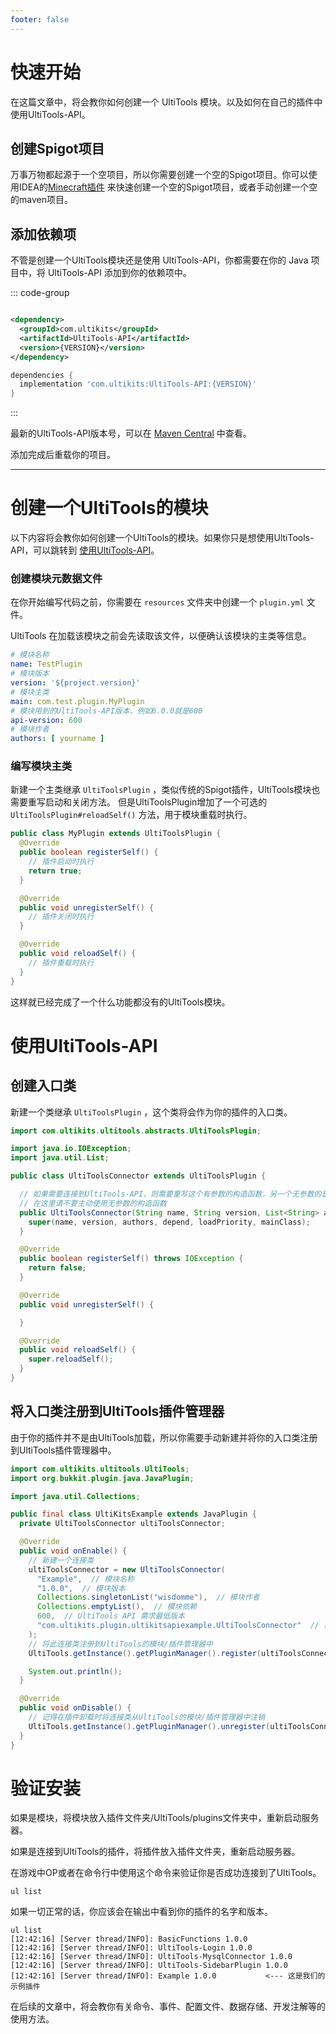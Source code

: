 ```yaml
---
footer: false
---
```


# 快速开始

在这篇文章中，将会教你如何创建一个 UltiTools 模块。以及如何在自己的插件中使用UltiTools-API。

[//]: # (## 使用 IDEA 插件快速创建)

[//]: # ()

[//]: # (UltiKits 开发了官方的 IDEA 插件，你可以使用他来快速创建项目。)

## 创建Spigot项目

万事万物都起源于一个空项目，所以你需要创建一个空的Spigot项目。你可以使用IDEA的[Minecraft插件](https://plugins.jetbrains.com/plugin/8327-minecraft-development)
来快速创建一个空的Spigot项目，或者手动创建一个空的maven项目。

## 添加依赖项

不管是创建一个UltiTools模块还是使用 UltiTools-API，你都需要在你的 Java 项目中，将 UltiTools-API 添加到你的依赖项中。

::: code-group

```xml [Maven]

<dependency>
  <groupId>com.ultikits</groupId>
  <artifactId>UltiTools-API</artifactId>
  <version>{VERSION}</version>
</dependency>
```

```groovy [Gradle]
dependencies {
  implementation 'com.ultikits:UltiTools-API:{VERSION}'
}
```

:::

最新的UltiTools-API版本号，可以在 [Maven Central](https://search.maven.org/artifact/com.ultikits/UltiTools-API) 中查看。

添加完成后重载你的项目。

---

# 创建一个UltiTools的模块

以下内容将会教你如何创建一个UltiTools的模块。如果你只是想使用UltiTools-API，可以跳转到 [使用UltiTools-API](#使用ultitools-api)。

### 创建模块元数据文件

在你开始编写代码之前，你需要在 `resources` 文件夹中创建一个 `plugin.yml` 文件。

UltiTools 在加载该模块之前会先读取该文件，以便确认该模块的主类等信息。

```yaml
# 模块名称
name: TestPlugin
# 模块版本
version: '${project.version}'
# 模块主类
main: com.test.plugin.MyPlugin
# 模块用到的UltiTools-API版本，例如6.0.0就是600
api-version: 600
# 模块作者
authors: [ yourname ]
```

### 编写模块主类

新建一个主类继承 `UltiToolsPlugin` ，类似传统的Spigot插件，UltiTools模块也需要重写启动和关闭方法。
但是UltiToolsPlugin增加了一个可选的 `UltiToolsPlugin#reloadSelf()` 方法，用于模块重载时执行。

```java
public class MyPlugin extends UltiToolsPlugin {
  @Override
  public boolean registerSelf() {
    // 插件启动时执行
    return true;
  }

  @Override
  public void unregisterSelf() {
    // 插件关闭时执行
  }

  @Override
  public void reloadSelf() {
    // 插件重载时执行
  }
}
```

这样就已经完成了一个什么功能都没有的UltiTools模块。

# 使用UltiTools-API

## 创建入口类

新建一个类继承 `UltiToolsPlugin` ，这个类将会作为你的插件的入口类。

```java
import com.ultikits.ultitools.abstracts.UltiToolsPlugin;

import java.io.IOException;
import java.util.List;

public class UltiToolsConnector extends UltiToolsPlugin {

  // 如果需要连接到UltiTools-API，则需要重写这个有参数的构造函数，另一个无参数的是给模块开发使用的。
  // 在这里请不要主动使用无参数的构造函数
  public UltiToolsConnector(String name, String version, List<String> authors, List<String> depend, int loadPriority, String mainClass) {
    super(name, version, authors, depend, loadPriority, mainClass);
  }

  @Override
  public boolean registerSelf() throws IOException {
    return false;
  }

  @Override
  public void unregisterSelf() {

  }

  @Override
  public void reloadSelf() {
    super.reloadSelf();
  }
}
```

## 将入口类注册到UltiTools插件管理器

由于你的插件并不是由UltiTools加载，所以你需要手动新建并将你的入口类注册到UltiTools插件管理器中。

```java
import com.ultikits.ultitools.UltiTools;
import org.bukkit.plugin.java.JavaPlugin;

import java.util.Collections;

public final class UltiKitsExample extends JavaPlugin {
  private UltiToolsConnector ultiToolsConnector;

  @Override
  public void onEnable() {
    // 新建一个连接类
    ultiToolsConnector = new UltiToolsConnector(
      "Example",  // 模块名称
      "1.0.0",  // 模块版本
      Collections.singletonList("wisdomme"),  // 模块作者
      Collections.emptyList(),  // 模块依赖
      600,  // UltiTools API 需求最低版本
      "com.ultikits.plugin.ultikitsapiexample.UltiToolsConnector"  // 模块主类
    );
    // 将此连接类注册到UltiTools的模块/插件管理器中
    UltiTools.getInstance().getPluginManager().register(ultiToolsConnector);

    System.out.println();
  }

  @Override
  public void onDisable() {
    // 记得在插件卸载时将连接类从UltiTools的模块/插件管理器中注销
    UltiTools.getInstance().getPluginManager().unregister(ultiToolsConnector);
  }
}

```

# 验证安装

如果是模块，将模块放入插件文件夹/UltiTools/plugins文件夹中，重新启动服务器。

如果是连接到UltiTools的插件，将插件放入插件文件夹，重新启动服务器。

在游戏中OP或者在命令行中使用这个命令来验证你是否成功连接到了UltiTools。

```shell
ul list
```

如果一切正常的话，你应该会在输出中看到你的插件的名字和版本。

```text
ul list
[12:42:16] [Server thread/INFO]: BasicFunctions 1.0.0
[12:42:16] [Server thread/INFO]: UltiTools-Login 1.0.0
[12:42:16] [Server thread/INFO]: UltiTools-MysqlConnector 1.0.0
[12:42:16] [Server thread/INFO]: UltiTools-SidebarPlugin 1.0.0
[12:42:16] [Server thread/INFO]: Example 1.0.0           <--- 这是我们的示例插件
```

在后续的文章中，将会教你有关命令、事件、配置文件、数据存储、开发注解等的使用方法。
